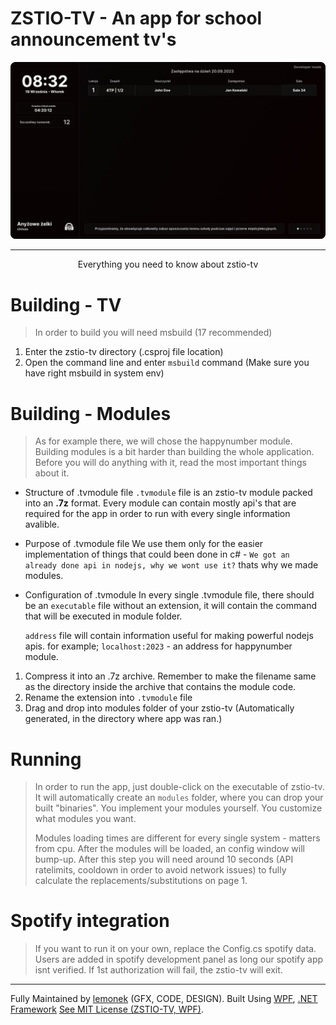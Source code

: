 # ZSTIO-TV - An app for school announcement tv's

<p align="center"><img src="https://raw.githubusercontent.com/lemonekq/zstio-tv/main/img/head.png"></p>
<hr>

<p align="center">Everything you need to know about zstio-tv</p>

# Building - TV
> In order to build you will need msbuild (17 recommended)

1. Enter the zstio-tv directory (.csproj file location)
2. Open the command line and enter `msbuild` command (Make sure you have right msbuild in system env)

# Building - Modules
> As for example there, we will chose the happynumber module. Building modules is a bit harder than building the whole application. Before you will do anything with it, read the most important things about it.

- Structure of .tvmodule file
	`.tvmodule` file is an zstio-tv module packed into an **.7z** format. Every module can contain mostly api's that are required for the app in order to run with every single information avalible.

- Purpose of .tvmodule file
	We use them only for the easier implementation of things that could been done in c# - `We got an already done api in nodejs, why we wont use it?` thats why we made modules.

- Configuration of .tvmodule
	In every single .tvmodule file, there should be an `executable` file without an extension, it will contain the command that will be executed in module folder.
	
	`address` file will contain information useful for making powerful nodejs apis. for example; `localhost:2023` - an address for happynumber module.

1. Compress it into an .7z archive. Remember to make the filename same as the directory inside the archive that contains the module code.
2. Rename the extension into `.tvmodule` file
3. Drag and drop into modules folder of your zstio-tv (Automatically generated, in the directory where app was ran.)
# Running
> In order to run the app, just double-click on the executable of zstio-tv. It will automatically create an `modules` folder, where you can drop your built "binaries". You implement your modules yourself. You customize what modules you want.
>
> Modules loading times are different for every single system - matters from cpu. After the modules will be loaded, an config window will bump-up. After this step you will need around 10 seconds (API ratelimits, cooldown in order to avoid network issues) to fully calculate the replacements/substitutions on page 1.

# Spotify integration
>If you want to run it on your own, replace the Config.cs spotify data. Users are added in spotify development panel as long our spotify app isnt verified. If 1st authorization will fail, the zstio-tv will exit.

<hr>

Fully Maintained by [lemonek](https://github.com/lemonekq) (GFX, CODE, DESIGN).
Built Using [WPF](https://github.com/dotnet/wpf), [.NET Framework](https://dotnet.microsoft.com/en-us/)
[See MIT License (ZSTIO-TV, WPF)](https://github.com/lemonekq/zstio-tv/blob/main/LICENSE).
<br><br>
